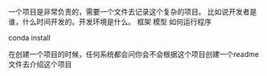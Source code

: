 一个项目是非常负责的，需要一个文件去记录这个复杂的项目。
比如说开发者是谁，什么时间开发的。开发环境是什么。
框架 模型 如何运行程序 


conda install 

在创建一个项目的时候，任何系统都会问你会不会根据这个项目创建一个readme文件去介绍这个项目
